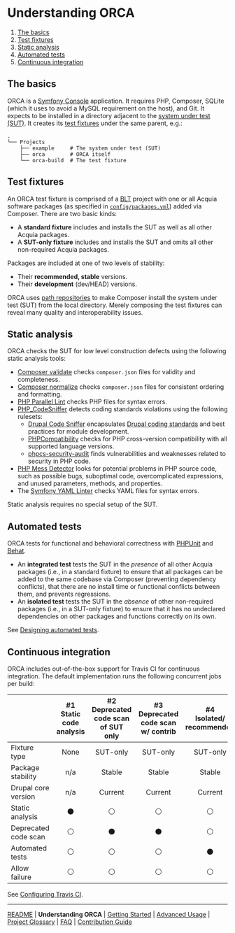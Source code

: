 # Understanding ORCA

1. [The basics](#the-basics)
1. [Test fixtures](#test-fixtures)
1. [Static analysis](#static-analysis)
1. [Automated tests](#automated-tests)
1. [Continuous integration](#continuous-integration)

## The basics

ORCA is a [Symfony Console](https://symfony.com/doc/current/components/console.html) application. It requires PHP, Composer, SQLite (which it uses to avoid a MySQL requirement on the host), and Git. It expects to be installed in a directory adjacent to the [system under test (SUT)](glossary.md#sut). It creates its [test fixtures](glossary.md#test-fixture) under the same parent, e.g.:

 ```
 .
 └── Projects
     ├── example     # The system under test (SUT)
     ├── orca        # ORCA itself
     └── orca-build  # The test fixture
 ```

## Test fixtures

An ORCA test fixture is comprised of a [BLT](glossary.md#blt) project with one or all Acquia software packages (as specified in [`config/packages.yml`](../config/packages.yml)) added via Composer. There are two basic kinds:

* A **standard fixture** includes and installs the SUT as well as all other Acquia packages.
* A **SUT-only fixture** includes and installs the SUT and omits all other non-required Acquia packages.

Packages are included at one of two levels of stability:

* Their **recommended, stable** versions.
* Their **development** (dev/HEAD) versions.

ORCA uses [path repositories](https://getcomposer.org/doc/05-repositories.md#path) to make Composer install the system under test (SUT) from the local directory. Merely composing the test fixtures can reveal many quality and interoperability issues.

## Static analysis

ORCA checks the SUT for low level construction defects using the following static analysis tools:

* [Composer validate](https://getcomposer.org/doc/03-cli.md#validate) checks `composer.json` files for validity and completeness.
* [Composer normalize](https://github.com/localheinz/composer-normalize) checks `composer.json` files for consistent ordering and formatting.
* [PHP Parallel Lint](https://github.com/JakubOnderka/PHP-Parallel-Lint) checks PHP files for syntax errors.
* [PHP_CodeSniffer](https://github.com/squizlabs/PHP_CodeSniffer) detects coding standards violations using the following rulesets:
    * [Drupal Code Sniffer](https://packagist.org/packages/drupal/coder) encapsulates [Drupal coding standards](https://www.drupal.org/coding-standards ) and best practices for module development.
    * [PHPCompatibility](https://github.com/PHPCompatibility/PHPCompatibility) checks for PHP cross-version compatibility with all supported language versions.
    * [phpcs-security-audit](https://packagist.org/packages/pheromone/phpcs-security-audit) finds vulnerabilities and weaknesses related to security in PHP code.
* [PHP Mess Detector](https://phpmd.org/) looks for potential problems in PHP source code, such as possible bugs, suboptimal code, overcomplicated expressions, and unused parameters, methods, and properties.
* The [Symfony YAML Linter](https://symfony.com/doc/current/components/yaml.html) checks YAML files for syntax errors.

Static analysis requires no special setup of the SUT.

## Automated tests

ORCA tests for functional and behavioral correctness with [PHPUnit](glossary.md#phpunit) and [Behat](glossary.md#behat).

* An **integrated test** tests the SUT in the _presence_ of all other Acquia packages (i.e., in a standard fixture) to ensure that all packages can be added to the same codebase via Composer (preventing dependency conflicts), that there are no install time or functional conflicts between them, and prevents regressions.
* An **isolated test** tests the SUT in the _absence_ of other non-required packages (i.e., in a SUT-only fixture) to ensure that it has no undeclared dependencies on other packages and functions correctly on its own.

See [Designing automated tests](getting-started.md#designing-automated-tests).

## Continuous integration

ORCA includes out-of-the-box support for Travis CI for continuous integration. The default implementation runs the following concurrent jobs per build:

<!-- https://www.tablesgenerator.com/markdown_tables -->

|                      | #1<br />Static code<br />analysis | #2<br />Deprecated<br />code scan<br />of SUT only | #3<br />Deprecated<br />code scan<br />w/ contrib | #4<br />Isolated/<br />recommended | #5<br />Integrated/<br />recommended | #6<br /> Integrated/<br />recommended/<br />previous core | #7<br />Isolated/<br />dev | #8<br />Integrated/<br />dev | #9<br />Integrated/<br />dev/next core<br />dev |
|----------------------|:---------------------------------:|:--------------------------------------------------:|:-------------------------------------------------:|:----------------------------------:|:------------------------------------:|:---------------------------------------------------------:|:--------------------------:|:----------------------------:|:-----------------------------------------------:|
| Fixture type         |                None               |                      SUT-only                      |                      SUT-only                     |              SUT-only              |               Standard               |                          Standard                         |          SUT-only          |           Standard           |                     Standard                    |
| Package stability    |                n/a                |                       Stable                       |                       Stable                      |               Stable               |                Stable                |                           Stable                          |             Dev            |              Dev             |                       Dev                       |
| Drupal core version  |                n/a                |                       Current                      |                      Current                      |               Current              |                Current               |                Previous<br />minor release                |           Current          |            Current           |               Next<br />minor dev               |
| Static analysis      |           :black_circle:          |                   :white_circle:                   |                   :white_circle:                  |           :white_circle:           |            :white_circle:            |                       :white_circle:                      |       :white_circle:       |        :white_circle:        |                  :white_circle:                 |
| Deprecated code scan |           :white_circle:          |                   :black_circle:                   |                   :black_circle:                  |           :white_circle:           |            :white_circle:            |                       :white_circle:                      |       :white_circle:       |        :white_circle:        |                  :white_circle:                 |
| Automated tests      |           :white_circle:          |                   :white_circle:                   |                   :white_circle:                  |           :black_circle:           |            :black_circle:            |                       :black_circle:                      |       :black_circle:       |        :black_circle:        |                  :black_circle:                 |
| Allow failure        |           :white_circle:          |                   :white_circle:                   |                   :white_circle:                  |           :white_circle:           |            :white_circle:            |                       :white_circle:                      |       :black_circle:       |        :black_circle:        |                  :black_circle:                 |

See [Configuring Travis CI](getting-started.md#configuring-travis-ci).

---

[README](README.md)
| **Understanding ORCA**
| [Getting Started](getting-started.md)
| [Advanced Usage](advanced-usage.md)
| [Project Glossary](glossary.md)
| [FAQ](faq.md)
| [Contribution Guide](CONTRIBUTING.md)
